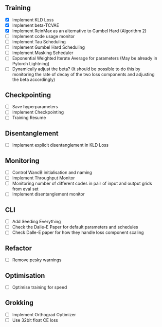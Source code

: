

## Training
- [x] Implement KLD Loss
- [x] Implement beta-TCVAE
- [x] Implement ReinMax as an alternative to Gumbel Hard (Algorithm 2)
- [ ] Implement code usage monitor
- [ ] Implement Tau Scheduling
- [ ] Implement Gumbel Hard Scheduling
- [ ] Implement Masking Scheduler
- [ ] Exponential Weighted Iterate Average for parameters (May be already in Pytorch Lightning)
- [ ] Dynamically adjust the beta? (It should be possible to do this by monitoring the rate of decay of the two loss components and adjusting the beta accordingly)

## Checkpointing
- [ ] Save hyperparameters
- [ ] Implement Checkpointing
- [ ] Training Resume

## Disentanglement
- [ ] Implement explicit disentanglement in KLD Loss


## Monitoring
- [ ] Control WandB initialisation and naming
- [ ] Implement Throughput Monitor
- [ ] Monitoring number of different codes in pair of input and output grids from eval set
- [ ] Implement disentanglement monitor

## CLI
- [ ] Add Seeding Everything
- [ ] Check the Dalle-E Paper for default parameters and schedules
- [ ] Check Dalle-E paper for how they handle loss component scaling

## Refactor
- [ ] Remove pesky warnings

## Optimisation
- [ ] Optimise training for speed

## Grokking
- [ ] Implement Orthograd Optimizer
- [ ] Use 32bit float CE loss